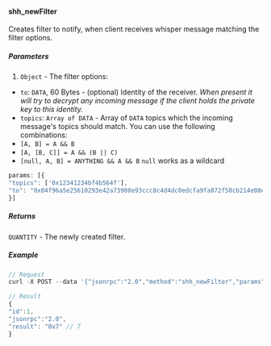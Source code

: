 
#### shh_newFilter

Creates filter to notify, when client receives whisper message matching the filter options.


##### Parameters

1. `Object` - The filter options:
- `to`: `DATA`, 60 Bytes - (optional) Identity of the receiver. *When present it will try to decrypt any incoming message if the client holds the private key to this identity.*
- `topics`: `Array of DATA` - Array of `DATA` topics which the incoming message's topics should match.  You can use the following combinations:
- `[A, B] = A && B`
- `[A, [B, C]] = A && (B || C)`
- `[null, A, B] = ANYTHING && A && B` `null` works as a wildcard

```js
params: [{
"topics": ['0x12341234bf4b564f'],
"to": "0x04f96a5e25610293e42a73908e93ccc8c4d4dc0edcfa9fa872f50cb214e08ebf61a03e245533f97284d442460f2998cd41858798ddfd4d661997d3940272b717b1"
}]
```

##### Returns

`QUANTITY` - The newly created filter.

##### Example
```js
// Request
curl -X POST --data '{"jsonrpc":"2.0","method":"shh_newFilter","params":[{"topics": ['0x12341234bf4b564f'],"to": "0x2341234bf4b2341234bf4b564f..."}],"id":73}'

// Result
{
"id":1,
"jsonrpc":"2.0",
"result": "0x7" // 7
}
```
